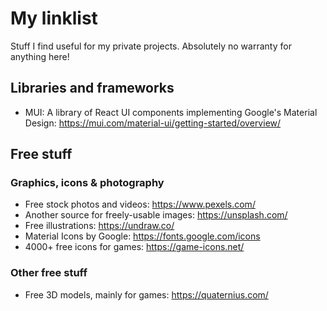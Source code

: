 # My linklist

Stuff I find useful for my private projects. Absolutely no warranty for anything here!

## Libraries and frameworks

- MUI: A library of React UI components implementing Google's Material Design: https://mui.com/material-ui/getting-started/overview/

## Free stuff

### Graphics, icons & photography

- Free stock photos and videos: https://www.pexels.com/
- Another source for freely-usable images: https://unsplash.com/
- Free illustrations: https://undraw.co/
- Material Icons by Google: https://fonts.google.com/icons
- 4000+ free icons for games: https://game-icons.net/

### Other free stuff

- Free 3D models, mainly for games: https://quaternius.com/
